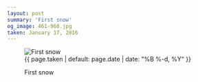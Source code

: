 ```yaml
---
layout: post
summary: 'First snow'
og_image: 461-960.jpg
taken: January 17, 2016
---
```


<figure class="post">
<img alt="First snow" sizes="(min-width: 700px) 50vw, calc(100vw - 2rem)" src="{{ site.assets_url }}/461-480.jpg" srcset="{{ site.assets_url }}/461-960.jpg 960w, {{ site.assets_url }}/461-720.jpg 720w, {{ site.assets_url }}/461-480.jpg 480w, {{ site.assets_url }}/461-240.jpg 240w"/>
<figcaption>
<time>{{ page.taken | default: page.date | date: "%B %-d, %Y" }}</time>
<p>First snow</p>
</figcaption>
</figure>
